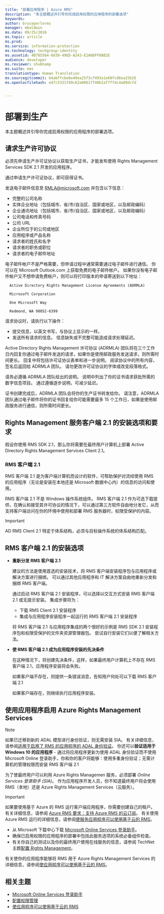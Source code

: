 ```yaml
---
title: "部署应用程序 | Azure RMS"
description: "本主题概述并引导你完成启用权限的应用程序的部署选项"
keywords: 
author: bruceperlerms
manager: mbaldwin
ms.date: 09/25/2016
ms.topic: article
ms.prod: 
ms.service: information-protection
ms.technology: techgroup-identity
ms.assetid: 4B785564-6839-49ED-A243-E2A6DFF88B2E
audience: developer
ms.reviewer: shubhamp
ms.suite: ems
translationtype: Human Translation
ms.sourcegitcommit: b4abffcbe6e49ea25f3cf493a1e68fcd6ea25b26
ms.openlocfilehash: e47c5331f49c62a00617f40b1af7ffdc4a89dcfd


---
```


# 部署到生产


本主题概述并引导你完成启用权限的应用程序的部署选项。

## 请求生产许可协议

 必须先申请生产许可证协议以获取生产证书，才能发布使用 Rights Management Services SDK 2.1 开发的应用程序。

通过申请生产许可证协议，即可获得证书。

发送电子邮件信息至 [RMLA@microsoft.com](mailto:rmla@microsoft.com) 并包含以下信息：

- 完整的公司名称
- 实体企业地址（包括城市、省/市/自治区、国家或地区，以及邮政编码）
- 企业通讯地址（包括城市、省/市/自治区、国家或地区，以及邮政编码）
- 公司电话和传真号码
- 公司 URL
- 企业所位于的公司或地区
- 应用程序或产品名称
- 请求者的姓氏和名字
- 请求者的职务或职位
- 请求者的电子邮件地址

电子邮件帐户不是严格需要，但申请过程中通常需要通过电子邮件进行通信。 你可以在 Microsoft Outlook.com 上获取免费的电子邮件帐户。 如果你没有电子邮件帐户又不想申请免费帐户，则可以将打印版本的申请寄送到以下地址：

      Active Directory Rights Management License Agreements (ADRMLA)

      Microsoft Corporation

      One Microsoft Way

      Redmond, WA 98052-6399

请求协议时，请执行以下操作：
- 提交信息，以英文书写，与协议上显示的一样。
- 发送所有请求的信息。 信息缺失或不完整可能造成请求处理延迟。

Active Directory Rights Management 许可协议 (ADRMLA) 团队将在三个工作日内回复你通过电子邮件发送的请求，如果你是使用邮政服务发送请求，则所需时间更长。 回复中将包括许可证协议表单和进一步说明。 阅读协议中的所有内容，签名后返回给 ADRMLA 团队。 请勿更改许可证协议的字体或改变段落格式。

请务必遵循 ADRMLA 团队给出的说明。 说明中列出了你的证书请求获批所需的数字信息项目。 通过遵循逐步说明，可减少延迟。

证书创建完成后，ADRMLA 团队会将你的生产证书转发给你。 请注意，ADRMLA 团队通过电子邮件将你的证书回复给你可能需要最多 15 个工作日，如果是使用邮政服务进行通信，则所需时间更长。


## Rights Management 服务客户端 2.1 的安装选项和要求

假设你使用 RMS SDK 2.1，那么你将需要在最终用户计算机上部署 Active Directory Rights Management Services Client 2.1。

### RMS 客户端 2.1

RMS 客户端 2.1 是为客户端计算机而设计的软件，可帮助保护对流经使用 RMS 的应用程序（无论是安装在本地还是 Microsoft 数据中心内）的信息的访问和使用。

RMS 客户端 2.1 不是 Windows 操作系统组件。 RMS 客户端 2.1 作为可选下载提供，在确认和接受其许可协议的情况下，可以通过第三方软件自由地分发它，从而支持客户端访问在你的环境中使用和部署 RMS 服务器时，权限受保护的内容。


> [!IMPORTANT]
> AD RMS Client 2.1 特定于体系结构，必须与目标操作系统的体系结构匹配。


## RMS 客户端 2.1 的安装选项

-   **重新分发 RMS 客户端 2.1**

    建议的方法是使用首选的安装技术，将 RMS 客户端安装程序包与应用程序或解决方案进行捆绑。 可以通过其他应用程序和 IT 解决方案自由地重新分发和捆绑 RMS 客户端。

    通过启动 RMS 客户端 2.1 安装程序，可以选择以交互方式安装 RMS 客户端 2.1 或无提示安装。 集成步骤将为：

    -   下载 RMS Client 2.1 安装程序
    -   集成与应用程序安装程序一起运行的 RMS 客户端 2.1 安装程序

    将 RMS 客户端 2.1 与应用程序集成的两个很好的示例是 RMS SDK 2.1 安装程序包和权限受保护的文件夹资源管理器包。 尝试自行安装它们以便了解相关方法。

-   **使 RMS 客户端 2.1 成为应用程序安装的先决条件**

    在这种情况下，将创建先决条件，这样，如果最终用户计算机上不存在 RMS 客户端 2.1，应用程序安装将会失败。

    如果客户端不存在，则提供一条错误消息，告知用户何处可以下载 RMS 客户端 2.1

    如果客户端存在，则继续执行应用程序安装。

## 使用应用程序启用 Azure Rights Management Services

> [!NOTE]
> 如果已迁移到新的 ADAL 模型进行身份验证，则无需安装 SIA。 有关详细信息，请参阅[适用于启用了 RMS 的应用程序的 ADAL 身份验证](adal-auth.md)。
> 你还可以**验证适用于 Windows 10 的应用程序** - 通过将应用程序更新为使用 ADAL 身份验证而不使用 Microsoft Online 登录助手，你和你的客户将能够：使用多重身份验证；无需计算机的管理权限而安装 RMS 客户端 2.1


为了使最终用户可以利用 Azure Rights Managemen 服务，必须部署 *Online Services 登录助手 (SIA)*。 作为应用程序开发人员，你不知道最终用户将会使用 RMS（本地）还是 Azure Rights Management Services（云服务）。


> [!IMPORTANT]
> 如果要使用基于 Azure 的 RMS 运行客户端应用程序，你需要创建自己的租户。 有关详细信息，请参阅 [Azure RMS 要求：支持 Azure RMS 的云订阅](../get-started/requirements-subscriptions.md)。
> 有关使用 Azure RMS 运行的详细信息，请参阅[使服务应用程序可以使用基于云的 RMS](how-to-use-file-api-with-aadrm-cloud.md)。

-   从 Microsoft 下载中心下载 [Microsoft Online Services 登录助手](http://www.microsoft.com/en-us/download/details.aspx?id=28177)。
-   确保已启用权限的应用程序的部署中包括此服务选项的系统必备组件检查。
-   有关你自己的测试以及你的最终用户使用在线服务的信息，请参阅 TechNet 主题[配置 Rights Management](https://TechNet.Microsoft.Com/en-us/library/jj585002.aspx)。

有关使你的应用程序能够将 RMS 用于 Azure Rights Management Services 的详细信息，请参阅[使应用程序可以使用基于云的 RMS](how-to-use-file-api-with-aadrm-cloud.md)。

## 相关主题

* [Microsoft Online Services 登录助手](http://www.microsoft.com/en-us/download/details.aspx?id=28177)
* [配置权限管理](https://TechNet.Microsoft.Com/en-us/library/jj585002.aspx)
* [使应用程序可以使用基于云的 RMS](how-to-use-file-api-with-aadrm-cloud.md)
 

 



<!--HONumber=Oct16_HO1-->


